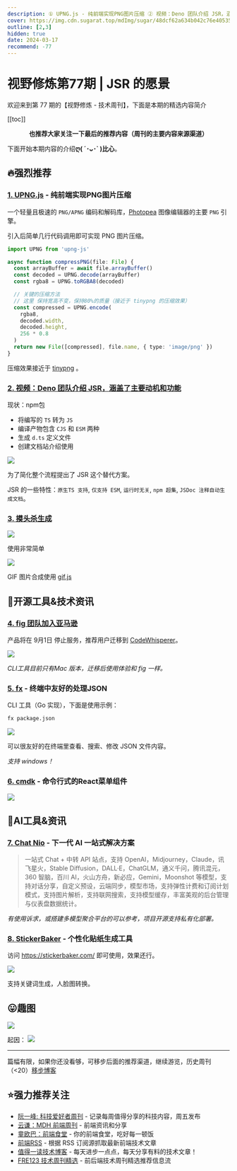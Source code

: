 ```yaml
---
description: ① UPNG.js - 纯前端实现PNG图片压缩 ② 视频：Deno 团队介绍 JSR，涵盖了主要动机和功能 ③ 摸头杀生成 ④ fig 团队加入亚马逊 ⑤ fx - 终端中友好的处理JSON ⑥ cmdk - 命令行式的React菜单组件 ⑦ Chat Nio - 下一代 AI 一站式解决方案 ⑧ StickerBaker - 个性化贴纸生成工具
cover: https://img.cdn.sugarat.top/mdImg/sugar/48dcf62a634b042c76e4053550173f0c
outline: [2,3]
hidden: true
date: 2024-03-17
recommend: -77
---
```


# 视野修炼第77期 | JSR 的愿景

欢迎来到第 77 期的【视野修炼 - 技术周刊】，下面是本期的精选内容简介

[[toc]]

<center>

**​也推荐大家关注一下最后的推荐内容（周刊的主要内容来源渠道）**

</center>

下面开始本期内容的介绍**ღ( ´･ᴗ･` )比心**。

## 🔥强烈推荐

### [1. UPNG.js](https://mp.weixin.qq.com/s?__biz=MzA4ODMyMTk5OA%3D%3D&mid=2247485758&idx=1&sn=e260e5e1075a03609288ba3142238deb&chksm=902ab39fa75d3a896c8b1f3e2a479d42be597bb517a8e0e80921dff7063a56f7c1a2943c09d5&token=2137395319&lang=zh_CN#rd) - 纯前端实现PNG图片压缩

一个轻量且极速的 `PNG/APNG` 编码和解码库，[Photopea](https://www.photopea.com/) 图像编辑器的主要 `PNG` 引擎。

引入后简单几行代码调用即可实现 PNG 图片压缩。
```ts
import UPNG from 'upng-js'

async function compressPNG(file: File) {
  const arrayBuffer = await file.arrayBuffer()
  const decoded = UPNG.decode(arrayBuffer)
  const rgba8 = UPNG.toRGBA8(decoded)

  // 关键的压缩方法
  // 这里 保持宽高不变，保持80%的质量（接近于 tinypng 的压缩效果）
  const compressed = UPNG.encode(
    rgba8,
    decoded.width,
    decoded.height,
    256 * 0.8
  )
  return new File([compressed], file.name, { type: 'image/png' })
}
```
压缩效果接近于 [tinypng](https://tinypng.com/) 。

### [2. 视频：Deno 团队介绍 JSR，涵盖了主要动机和功能](https://www.youtube.com/watch?v=gOfOSRertMA)
现状：npm包
* 将编写的 `TS` 转为 `JS`
* 编译产物包含 `CJS` 和 `ESM` 两种
* 生成 `d.ts` 定义文件
* 创建文档站介绍使用

![](https://img.cdn.sugarat.top/mdImg/sugar/48dcf62a634b042c76e4053550173f0c)

为了简化整个流程提出了 JSR 这个替代方案。

JSR 的一些特性：`原生TS 支持`, `仅支持 ESM`, `运行时无关`, `npm 超集`, `JSDoc 注释自动生成文档`。

### [3. 摸头杀生成](https://toolwa.com/petpet/)

![](https://img.cdn.sugarat.top/mdImg/sugar/2f93d6ec2f8098d7a338f22043df7534)

使用非常简单

![](https://img.cdn.sugarat.top/mdImg/sugar/7a24901b271e18566c20be77b9609a93)

GIF 图片合成使用 [gif.js](https://github.com/jnordberg/gif.js)

## 🔧开源工具&技术资讯
### [4. fig 团队加入亚马逊](https://fig.io/)

产品将在 9月1日 停止服务，推荐用户迁移到 [CodeWhisperer](https://aws.amazon.com/cn/codewhisperer/)。

![](https://img.cdn.sugarat.top/mdImg/sugar/635a631c14127003c967e24ea47e6d19)

*CLI工具目前只有Mac 版本，迁移后使用体验和 fig 一样。*

### [5. fx](https://github.com/antonmedv/fx) - 终端中友好的处理JSON
CLI 工具（Go 实现），下面是使用示例：
```sh
fx package.json
```
![](https://img.cdn.sugarat.top/mdImg/sugar/45b0292048de58e25266b5b548b2b0f2)

可以很友好的在终端里查看、搜索、修改 JSON 文件内容。

*支持 windows！*

### [6. cmdk](https://github.com/pacocoursey/cmdk) - 命令行式的React菜单组件

![](https://img.cdn.sugarat.top/mdImg/sugar/765a95d0e9d7a01fcb78822066bb6b40)

## 🤖AI工具&资讯
### [7. Chat Nio](https://github.com/Deeptrain-Community/chatnio) - 下一代 AI 一站式解决方案
>一站式 Chat + 中转 API 站点，支持 OpenAI，Midjourney，Claude，讯飞星火，Stable Diffusion，DALL·E，ChatGLM，通义千问，腾讯混元，360 智脑，百川 AI，火山方舟，新必应，Gemini，Moonshot 等模型，支持对话分享，自定义预设，云端同步，模型市场，支持弹性计费和订阅计划模式，支持图片解析，支持联网搜索，支持模型缓存，丰富美观的后台管理与仪表盘数据统计。

*有使用诉求，或搭建多模型聚合平台的可以参考，项目开源支持私有化部署。*

### [8. StickerBaker](https://mp.weixin.qq.com/s/oqDT3_1hF1I6HGdAjZfeWA) - 个性化贴纸生成工具
访问 https://stickerbaker.com/ 即可使用，效果还行。

![](https://img.cdn.sugarat.top/mdImg/sugar/b5f3dd24f9249cff3940cd3e7550b998)

支持关键词生成，人脸图转换。

## 😛趣图

![](https://img.cdn.sugarat.top/mdImg/sugar/b6f794970ca12c977189a8b1eb08d290)

起因：
![](https://img.cdn.sugarat.top/mdImg/sugar/26d43af11c52cff0dff139f1983d97ee)


---

篇幅有限，如果你还没看够，可移步后面的推荐渠道，继续游览，历史周刊（<20）[移步博客](https://www.dmsrs.org/weekly/index.html)

## ⭐️强力推荐关注

* [阮一峰: 科技爱好者周刊](https://www.ruanyifeng.com/blog/archives.html) - 记录每周值得分享的科技内容，周五发布
* [云谦：MDH 前端周刊](https://sorrycc.com/mdh/) - 前端资讯和分享
* [童欧巴：前端食堂](https://github.com/Geekhyt/weekly) - 你的前端食堂，吃好每一顿饭
* [前端RSS](https://fed.chanceyu.com/) - 根据 RSS 订阅源抓取最新前端技术文章
* [值得一读技术博客](https://daily-blog.chlinlearn.top/) - 每天进步一点点，每天分享有料的技术文章！
* [FRE123 技术周刊精选](https://www.fre123.com/weekly) - 前后端技术周刊精选推荐信息流
